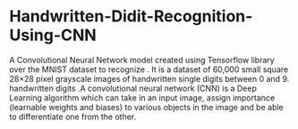 # Handwritten-Didit-Recognition-Using-CNN
A Convolutional Neural Network model created using Tensorflow library over the MNIST dataset to recognize . It is a dataset of 60,000 small square 28×28 pixel grayscale images of handwritten single digits between 0 and 9. handwritten digits .A convolutional neural network (CNN) is a Deep Learning algorithm which can take in an input image, assign importance (learnable weights and biases) to various objects in the image and be able to differentiate one from the other.
